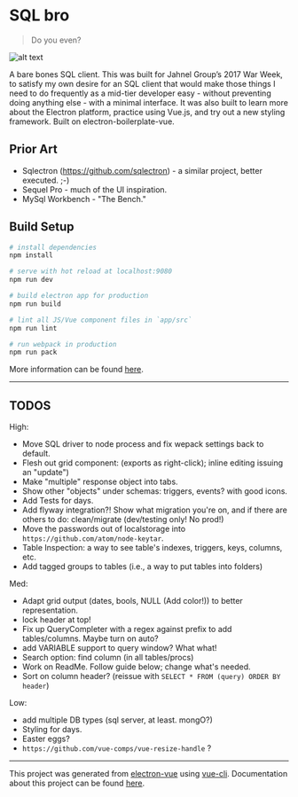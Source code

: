 # SQL bro

> Do you even?

![alt text](https://media.giphy.com/media/JHIs9ykOOSJ8I/giphy.gif "Come at me, Bro!")

A bare bones SQL client.
This was built for Jahnel Group’s 2017 War Week, to satisfy my own desire for an SQL client that would make those things I need to do frequently as a mid-tier developer easy - without preventing doing anything else - with a minimal interface. It was also built to learn more about the Electron platform, practice using Vue.js, and try out a new styling framework.
Built on electron-boilerplate-vue.

## Prior Art
* Sqlectron (https://github.com/sqlectron) - a similar project, better executed. ;-)
* Sequel Pro - much of the UI inspiration.
* MySql Workbench - "The Bench."


## Build Setup

``` bash
# install dependencies
npm install

# serve with hot reload at localhost:9080
npm run dev

# build electron app for production
npm run build

# lint all JS/Vue component files in `app/src`
npm run lint

# run webpack in production
npm run pack
```
More information can be found [here](https://simulatedgreg.gitbooks.io/electron-vue/content/docs/npm_scripts.html).

---


## TODOS

High:
* Move SQL driver to node process and fix wepack settings back to default.
* Flesh out grid component: (exports as right-click); inline editing issuing an "update")
* Make "multiple" response object into tabs.
* Show other "objects" under schemas:  triggers, events? with good icons.
* Add Tests for days.
* Add flyway integration?! Show what migration you're on, and if there are others to do: clean/migrate (dev/testing only! No prod!)
* Move the passwords out of localstorage into `https://github.com/atom/node-keytar`.
* Table Inspection: a way to see table's indexes, triggers, keys, columns, etc.
* Add tagged groups to tables (i.e., a way to put tables into folders)

Med:
* Adapt grid output (dates, bools, NULL (Add color!)) to better representation.
* lock header at top!
* Fix up QueryCompleter with a regex against prefix to add tables/columns. Maybe turn on auto?
* add VARIABLE support to query window? What what!
* Search option: find column (in all tables/procs)
* Work on ReadMe. Follow guide below; change what's needed.
* Sort on column header? (reissue with `SELECT * FROM (query) ORDER BY header`)

Low:
* add multiple DB types (sql server, at least. mongO?)
* Styling for days.
* Easter eggs?
* `https://github.com/vue-comps/vue-resize-handle` ?


---
This project was generated from [electron-vue](https://github.com/SimulatedGREG/electron-vue) using [vue-cli](https://github.com/vuejs/vue-cli). Documentation about this project can be found [here](https://simulatedgreg.gitbooks.io/electron-vue/content/index.html).
